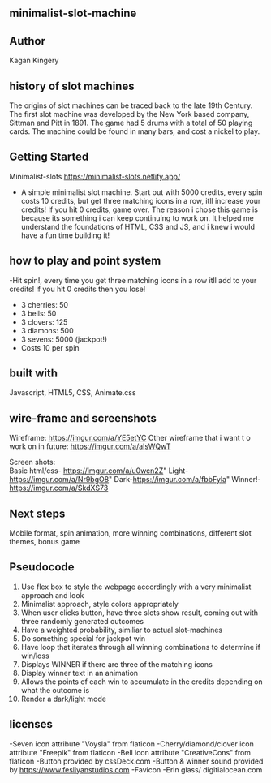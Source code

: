 ## minimalist-slot-machine

## Author
Kagan Kingery



## history of slot machines
The origins of slot machines can be traced back to the late 19th Century. The first slot machine was developed by the New York based company, Sittman and Pitt in 1891. The game had 5 drums with a total of 50 playing cards. The machine could be found in many bars, and cost a nickel to play.



## Getting Started
Minimalist-slots
https://minimalist-slots.netlify.app/
- A simple minimalist slot machine. Start out with 5000 credits, every spin costs 10 credits, but get three matching icons in a row, itll increase your credits! If you hit 0 credits, game over. The reason i chose this game is because its something i can keep continuing to work on. It helped me understand the foundations of HTML, CSS and JS, and i knew i would have a fun time building it!



## how to play and point system
-Hit spin!, every time you get three matching icons in a row itll add to your credits! if you hit 0 credits then you lose!
  
  - 3 cherries: 50
  - 3 bells: 50
  - 3 clovers: 125
  - 3 diamons: 500
  - 3 sevens: 5000 (jackpot!)
  - Costs 10 per spin



## built with
Javascript, HTML5, CSS, Animate.css



## wire-frame and screenshots
Wireframe: 
https://imgur.com/a/YE5etYC
Other wireframe that i want t o work on in future: https://imgur.com/a/aIsWQwT

Screen shots:  
Basic html/css- https://imgur.com/a/u0wcn2Z"
Light-https://imgur.com/a/Nr9bgO8"
Dark-https://imgur.com/a/fbbFyla"
Winner!-https://imgur.com/a/SkdXS73



## Next steps 
Mobile format, spin animation, more winning combinations, different slot themes, bonus game



## Pseudocode
1. Use flex box to style the webpage accordingly with a very minimalist approach and look
2. Minimalist approach, style colors appropriately
3. When user clicks button, have three slots show result, coming out with three randomly generated outcomes
4. Have a weighted probability, similiar to actual slot-machines
5. Do something special for jackpot win
6. Have loop that iterates through all winning combinations to determine if win/loss
7. Displays WINNER if there are three of the matching icons
8. Display winner text in an animation
9. Allows the points of each win to accumulate in the credits depending on what the outcome is
10. Render a dark/light mode



## licenses
-Seven icon attribute "Voysla" from flaticon
-Cherry/diamond/clover icon attribute "Freepik" from flaticon
-Bell icon attribute "CreativeCons" from flaticon
-Button provided by cssDeck.com
-Button & winner sound provided by https://www.fesliyanstudios.com
-Favicon -Erin glass/ digitialocean.com